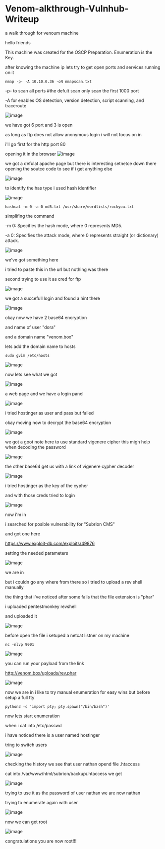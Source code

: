 # Venom-alkthrough-Vulnhub-Writeup
a walk through for venoum machine

hello friends

This machine was created for the OSCP Preparation. Enumeration is the Key.

after knowing the machine ip lets try to get open ports and services running on it

```
nmap -p- -A 10.10.0.36 -oN nmapscan.txt
```
-p- to scan all ports #the defult scan only scan the first 1000 port

-A for enables OS detection, version detection, script scanning, and traceroute

![image](https://github.com/0xA4O/Venom-alkthrough-Vulnhub-Writeup/assets/57577405/d125ec01-f2a7-4986-a01e-81f00a6d3d31)

we have got 6 port and 3 is open 

as long as ftp does not allow anonymous login i will not focus on in 

i'll go first for the http port 80

opening it in the browser 
![image](https://github.com/0xA4O/Venom-alkthrough-Vulnhub-Writeup/assets/57577405/da25e071-4212-48e0-9236-fcb1956e211d)

we got a defulat apache page but there is interesting setnetce down there opening the soutce code to see if i get anything else 

![image](https://github.com/0xA4O/Venom-alkthrough-Vulnhub-Writeup/assets/57577405/38c90275-863b-4e09-8f21-0edf8644ad53)

to identify the has type i used hash identifier

![image](https://github.com/0xA4O/Venom-alkthrough-Vulnhub-Writeup/assets/57577405/959e23e9-4169-4494-953c-db487ce18ce2)

```
hashcat -m 0 -a 0 md5.txt /usr/share/wordlists/rockyou.txt
```
simplifing the command

-m 0: Specifies the hash mode, where 0 represents MD5.

-a 0: Specifies the attack mode, where 0 represents straight (or dictionary) attack.

![image](https://github.com/0xA4O/Venom-alkthrough-Vulnhub-Writeup/assets/57577405/15bc2723-378c-480d-ab3a-03d01efab383)

we've got something here

i tried to paste this in the url but nothing was there

second trying to use it as cred for ftp

![image](https://github.com/0xA4O/Venom-alkthrough-Vulnhub-Writeup/assets/57577405/591b6a46-91dc-4d80-a079-66561da6158f)

we got a succefull login and found a hint there 

![image](https://github.com/0xA4O/Venom-alkthrough-Vulnhub-Writeup/assets/57577405/1ad68d3c-fd3f-4bcb-b226-a85a6f1c6dc3)

okay now we have 2 base64 encryption

and name of user "dora"

and a domain name "venom.box"

lets add the domain name to hosts

```
sudo gvim /etc/hosts
```
![image](https://github.com/0xA4O/Venom-alkthrough-Vulnhub-Writeup/assets/57577405/781c8976-477e-46d1-ac49-50ed3c26d027)

now lets see what we got 

![image](https://github.com/0xA4O/Venom-alkthrough-Vulnhub-Writeup/assets/57577405/4d9567b1-41d3-42a8-a1cd-0e3d07e133d4)

a web page and we have a login panel

![image](https://github.com/0xA4O/Venom-alkthrough-Vulnhub-Writeup/assets/57577405/3f7fdbdb-5db8-4e14-8253-39573026d18c)

i tried hostinger as user and pass but failed

okay moving now to decrypt the base64 encryption

![image](https://github.com/0xA4O/Venom-alkthrough-Vulnhub-Writeup/assets/57577405/c97b8fc8-d59d-4931-a583-751d19491e3a)

we got a goot note here to use standard vigenere cipher this migh help when decoding the password

![image](https://github.com/0xA4O/Venom-alkthrough-Vulnhub-Writeup/assets/57577405/27329470-a9dc-4471-9c31-3b3b378db6aa)

the other base64 get us with a link of vigenere cypher decoder

![image](https://github.com/0xA4O/Venom-alkthrough-Vulnhub-Writeup/assets/57577405/cdb75e6e-1f79-4355-9e4f-086094e0c256)


i tried hostinger as the key of the cypher 

and with those creds tried to login

![image](https://github.com/0xA4O/Venom-alkthrough-Vulnhub-Writeup/assets/57577405/c2ba1e8e-3789-4ce7-81b8-f003daf403fe)

now i'm in

i searched for posible vulnerability for "Subrion CMS"

and got one here 

https://www.exploit-db.com/exploits/49876

setting the needed parameters

![image](https://github.com/0xA4O/Venom-alkthrough-Vulnhub-Writeup/assets/57577405/6eb23865-d809-4067-b433-9870d4e7929b)

we are in

but i couldn go any where from there so i tried to upload a rev shell manually 

the thing that i've noticed after some fails that the file extension is "phar"

i uploaded pentestmonkey revshell

and uploaded it 

![image](https://github.com/0xA4O/Venom-alkthrough-Vulnhub-Writeup/assets/57577405/39d0bf89-3bbd-49cd-94ff-6c79e385ea20)

before open the file i setuped a netcat listner on my machine

```
nc -nlvp 9001
```

![image](https://github.com/0xA4O/Venom-alkthrough-Vulnhub-Writeup/assets/57577405/e3b69f8d-e6e6-4796-8047-26e773b2211a)

you can run your payload from the link

http://venom.box/uploads/rev.phar

![image](https://github.com/0xA4O/Venom-alkthrough-Vulnhub-Writeup/assets/57577405/9e88fa50-2b12-4b03-b127-8cd258f8ab51)

now we are in i like to try manual enumeration for easy wins but before setup a full tty

```
python3 -c 'import pty; pty.spawn("/bin/bash")'
```

now lets start enumeration

when i cat into /etc/passwd 

i have noticed there is a user named hostinger 

tring to switch users

![image](https://github.com/0xA4O/Venom-alkthrough-Vulnhub-Writeup/assets/57577405/a4abdaeb-d6d8-4bb9-9012-1d782fd85724)

checking the history we see that user nathan opend file .htaccess 

cat into /var/www/html/subrion/backup/.htaccess
we get 

![image](https://github.com/0xA4O/Venom-alkthrough-Vulnhub-Writeup/assets/57577405/5f4f17ae-2337-4098-966c-4871f3c29529)

trying to use it as the password of user nathan we are now nathan 

trying to enumerate again with user 

![image](https://github.com/0xA4O/Venom-alkthrough-Vulnhub-Writeup/assets/57577405/9ea42e75-895c-4ef2-ba40-0a00bfe80dc3)

now we can get root 

![image](https://github.com/0xA4O/Venom-alkthrough-Vulnhub-Writeup/assets/57577405/9670a73d-1741-413e-b510-788dc7983f2c)

congratulations you are now root!!!
